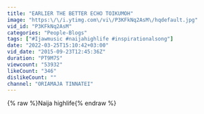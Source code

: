 ```yaml
---
title: "EARLIER THE BETTER ECHO TOIKUMOH"
image: "https:\/\/i.ytimg.com\/vi\/P3KFkNq2AsM\/hqdefault.jpg"
vid_id: "P3KFkNq2AsM"
categories: "People-Blogs"
tags: ["#Ijawmusic #naijahighlife #inspirationalsong"]
date: "2022-03-25T15:10:42+03:00"
vid_date: "2015-09-23T12:45:36Z"
duration: "PT9M7S"
viewcount: "53932"
likeCount: "346"
dislikeCount: ""
channel: "ORIAMAJA TINNATEI"
---
```

{% raw %}Naija highlife{% endraw %}

